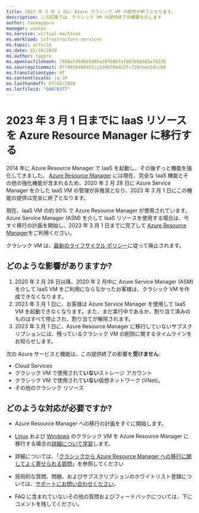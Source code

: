 ```yaml
---
title: 2023 年 3 月 1 日に Azure クラシック VM の提供が終了となります。
description: この記事では、クラシック VM の提供終了の概要を示します
author: tanmaygore
manager: vashan
ms.service: virtual-machines
ms.workload: infrastructure-services
ms.topic: article
ms.date: 02/10/2020
ms.author: tagore
ms.openlocfilehash: 7488ef45d665d95a28f69b7af887b98dd5a76376
ms.sourcegitcommit: 877491bd46921c11dd478bd25fc718ceee2dcc08
ms.translationtype: HT
ms.contentlocale: ja-JP
ms.lasthandoff: 07/02/2020
ms.locfileid: "84678377"
---
```

# <a name="migrate-your-iaas-resources-to-azure-resource-manager-by-march-1-2023"></a>2023 年 3 月 1 日までに IaaS リソースを Azure Resource Manager に移行する 

2014 年に Azure Resource Manager で IaaS を起動し、その後ずっと機能を強化してきました。 [Azure Resource Manager](https://azure.microsoft.com/features/resource-manager/) には現在、完全な IaaS 機能とその他の強化機能が含まれるため、2020 年 2 月 28 日に Azure Service Manager を介した IaaS VM の管理が非推奨となり、2023 年 3 月 1 日にこの機能の提供は完全に終了となります。 

現在、IaaS VM の約 90% で Azure Resource Manager が使用されています。 Azure Service Manager (ASM) を介して IaaS リソースを使用する場合は、今すぐ移行の計画を開始し、2023 年 3 月 1 日までに完了して [Azure Resource Manager](https://docs.microsoft.com/azure/azure-resource-manager/management/)をご利用ください。

クラシック VM は、[最新のライフサイクル ポリシー](https://support.microsoft.com/help/30881/modern-lifecycle-policy)に従って廃止されます。

## <a name="how-does-this-affect-me"></a>どのような影響がありますか? 

1) 2020 年 2 月 28 日以降、2020 年 2 月中に Azure Service Manager (ASM) を介して IaaS VM をご利用にならなかったお客様は、クラシック VM を作成できなくなります。 
2) 2023 年 3 月 1 日に、お客様は Azure Service Manager を使用して IaaS VM を起動できなくなります。また、まだ実行中であるか、割り当て済みのものはすべて停止され、割り当てが解除されます。 
2) 2023 年 3 月 1 日に、Azure Resource Manager に移行していないサブスクリプションには、残っているクラシック VM の削除に関するタイムラインをお知らせします。  

次の Azure サービスと機能は、この提供終了の影響を**受けません**: 
- Cloud Services 
- クラシック VM で使用されて**いない**ストレージ アカウント 
- クラシック VM で使用されて**いない**仮想ネットワーク (VNet)。 
- その他のクラシック リソース

## <a name="what-actions-should-i-take"></a>どのような対応が必要ですか? 

- Azure Resource Manager への移行の計画をすぐに開始します。 

- [Linux](./linux/migration-classic-resource-manager-plan.md) および [Windows](./windows/migration-classic-resource-manager-plan.md) のクラシック VM を Azure Resource Manager に移行する場合の[詳細について学習](https://docs.microsoft.com/azure/virtual-machines/windows/migration-classic-resource-manager-overview)します。

- 詳細については、「[クラシックから Azure Resource Manager への移行に関してよく寄せられる質問](https://docs.microsoft.com/azure/virtual-machines/windows/migration-classic-resource-manager-faq)」を参照してください

- 技術的な質問、問題、およびサブスクリプションのホワイトリスト登録については、[サポートにお問い合わせください](https://portal.azure.com/#blade/Microsoft_Azure_Support/HelpAndSupportBlade/newsupportrequest)。

- FAQ に含まれていないその他の質問およびフィードバックについては、下にコメントを残してください。

